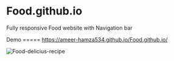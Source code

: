 # Food.github.io
Fully responsive Food website with Navigation bar



Demo   =====      https://ameer-hamza534.github.io/Food.github.io/


![Food-delicius-recipe](https://user-images.githubusercontent.com/96291410/198366125-46e0cea5-64ee-433d-8b9a-91f2d29b1609.png)
